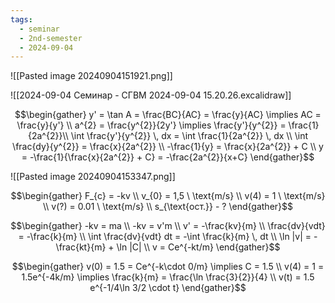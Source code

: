 ```yaml
---
tags:
  - seminar
  - 2nd-semester
  - 2024-09-04
---
```

![[Pasted image 20240904151921.png]]

![[2024-09-04 Семинар - СГВМ 2024-09-04 15.20.26.excalidraw]]

$$\begin{gather}
y' = \tan A = \frac{BC}{AC} = \frac{y}{AC} \implies AC = \frac{y}{y'} \\
a^{2} = \frac{y^{2}}{2y'} \implies \frac{y'}{y^{2}} = \frac{1}{2a^{2}}\\
\int \frac{y'}{y^{2}} \, dx = \int \frac{1}{2a^{2}} \, dx \\
\int \frac{dy}{y^{2}} = \frac{x}{2a^{2}} \\
-\frac{1}{y} = \frac{x}{2a^{2}} + C \\
y = -\frac{1}{\frac{x}{2a^{2}} + C} = -\frac{2a^{2}}{x+C}
\end{gather}$$

![[Pasted image 20240904153347.png]]

$$\begin{gather}
F_{c} = -kv \\
v_{0} = 1,5 \ \text{m/s} \\
v(4) = 1 \ \text{m/s} \\
v(?) = 0.01 \ \text{m/s} \\
s_{\text{ост.}} - ?
\end{gather}$$

$$\begin{gather}
-kv = ma \\
-kv = v'm \\
v' = -\frac{kv}{m} \\
\frac{dv}{vdt} = -\frac{k}{m} \\
\int \frac{dv}{vdt} dt = -\int \frac{k}{m} \, dt \\
\ln |v| = -\frac{kt}{m} + \ln |C| \\
v = Ce^{-kt/m}
\end{gather}$$

$$\begin{gather}
v(0) = 1.5 = Ce^{-k\cdot 0/m} \implies C = 1.5 \\
v(4) = 1 = 1.5e^{-4k/m} \implies \frac{k}{m} = \frac{\ln \frac{3}{2}}{4} \\
v(t) = 1.5 e^{-1/4\ln 3/2 \cdot t}
\end{gather}$$